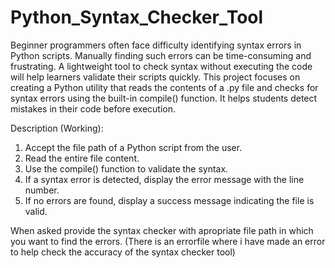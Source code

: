 # Python_Syntax_Checker_Tool
Beginner programmers often face difficulty identifying syntax errors in Python scripts. Manually finding such errors can be time-consuming and frustrating. A lightweight tool to check syntax without executing the code will help learners validate their scripts quickly.
This project focuses on creating a Python utility that reads the contents of a .py file and checks for syntax errors using the built-in compile() function. It helps students detect mistakes in their code before execution.

Description (Working):
1. Accept the file path of a Python script from the user.
2. Read the entire file content.
3. Use the compile() function to validate the syntax.
4. If a syntax error is detected, display the error message with the line number.
5. If no errors are found, display a success message indicating the file is valid.

When asked provide the syntax checker with apropriate file path in which you want to find the errors.
(There is an errorfile where i have made an error to help check the accuracy of the syntax checker tool)
